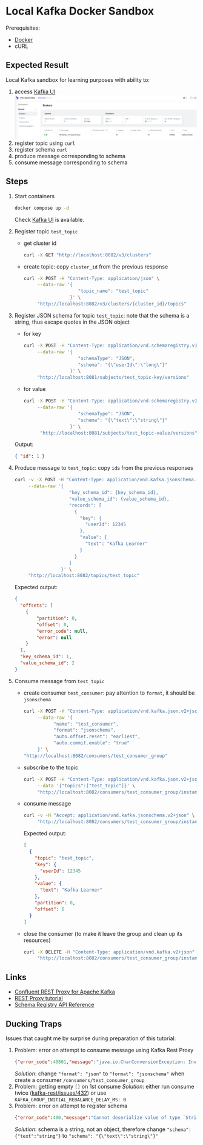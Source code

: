 # Local Kafka Docker Sandbox

Prerequisites:

* [Docker](https://www.docker.com/)
* cURL

## Expected Result

Local Kafka sandbox for learning purposes with ability to:

1. access [Kafka UI](http://localhost:8098/)
    ![](./img/kafka-ui.png)
2. register topic using `curl`
3. register schema `curl`
4. produce message corresponding to schema
5. consume message corresponding to schema

## Steps

1. Start containers

    ```bash
    docker compose up -d 
    ```
    Check [Kafka UI](http://localhost:8098/) is available.

2. Register topic `test_topic`
   * get cluster id
        ```bash
        curl -X GET "http://localhost:8082/v3/clusters"
        ```
   * create topic: copy `cluster_id` from the previous response
        ```bash
        curl -X POST -H "Content-Type: application/json" \
             --data-raw '{
                            "topic_name": "test_topic"
                         }' \
             "http://localhost:8082/v3/clusters/{cluster_id}/topics"
        ```
3. Register JSON schema for topic `test_topic`: note that the schema is a string, thus escape quotes in the JSON object
   * for key
        ```bash
        curl -X POST -H "Content-Type: application/vnd.schemaregistry.v1+json" \
             --data-raw '{
                            "schemaType": "JSON",
                            "schema": "{\"userId\":\"long\"}"
                         }' \
             "http://localhost:8081/subjects/test_topic-key/versions"
        ```
   * for value
        ```bash
        curl -X POST -H "Content-Type: application/vnd.schemaregistry.v1+json" \
             --data-raw '{
                            "schemaType": "JSON",
                            "schema": "{\"text\":\"string\"}"
                         }' \
              "http://localhost:8081/subjects/test_topic-value/versions"
        ```
    Output:

      ```json
      { "id": 1 }
      ```

4. Produce message to `test_topic`: copy `id`s from the previous responses 

    ```bash
    curl -v -X POST -H "Content-Type: application/vnd.kafka.jsonschema.v2+json" \
         --data-raw '{
                        "key_schema_id": {key_schema_id},
                        "value_schema_id": {value_schema_id},
                        "records": [
                          {
                            "key": {
                              "userId": 12345
                            },
                            "value": {
                              "text": "Kafka Learner"
                            }
                          }
                        ]
                     }' \
         "http://localhost:8082/topics/test_topic"
    ```
    Expected output:

    ```json
    {
      "offsets": [
        {
            "partition": 0,
            "offset": 0,
            "error_code": null,
            "error": null
        }
      ],
      "key_schema_id": 1,
      "value_schema_id": 2
    }
    ```
5. Consume message from `test_topic`
   * create consumer `test_consumer`: pay attention to `format`, it should be `jsonschema`
     ```bash
     curl -X POST -H "Content-Type: application/vnd.kafka.json.v2+json" \
          --data-raw '{
                "name": "test_consumer",
                "format": "jsonschema",
                "auto.offset.reset": "earliest",
                "auto.commit.enable": "true"
          }' \
     "http://localhost:8082/consumers/test_consumer_group"
     ```
   * subscribe to the topic
     ```bash
     curl -X POST -H "Content-Type: application/vnd.kafka.json.v2+json" \
          --data '{"topics":["test_topic"]}' \
          "http://localhost:8082/consumers/test_consumer_group/instances/test_consumer/subscription"
     ```
   * consume message
     ```bash
     curl -v -H "Accept: application/vnd.kafka.jsonschema.v2+json" \
          "http://localhost:8082/consumers/test_consumer_group/instances/test_consumer/records"
     ```
     Expected output:
     ```json
     [
       {
         "topic": "test_topic",
         "key": {
           "userId": 12345
         },
         "value": {
           "text": "Kafka Learner"
         },
         "partition": 0,
         "offset": 0
       }
     ]
     ```
   * close the consumer (to make it leave the group and clean up its resources)
     ```bash
     curl -X DELETE -H "Content-Type: application/vnd.kafka.v2+json" \
          "http://localhost:8082/consumers/test_consumer_group/instances/test_consumer"
     ```

## Links

* [Confluent REST Proxy for Apache Kafka](https://docs.confluent.io/platform/current/kafka-rest/index.html)
* [REST Proxy tutorial](https://developer.confluent.io/get-started/rest/)
* [Schema Registry API Reference](https://docs.confluent.io/platform/current/schema-registry/develop/api.html)

## Ducking Traps

Issues that caught me by surprise during preparation of this tutorial:

1. Problem: error on attempt to consume message using Kafka Rest Proxy
    ```json
    {"error_code":40801,"message":"java.io.CharConversionException: Invalid UTF-32 character..."}
    ```
   _Solution_: change `"format": "json"` to `"format": "jsonschema"` when create a consumer `/consumers/test_consumer_group`
2. Problem: getting empty `[]` on 1st consume
   _Solution_: either run consume twice ([kafka-rest/issues/432](https://github.com/confluentinc/kafka-rest/issues/432)) or use `KAFKA_GROUP_INITIAL_REBALANCE_DELAY_MS: 0`
3. Problem: error on attempt to register schema
    ```json
    {"error_code":400,"message":"Cannot deserialize value of type `String` from Object value (token `JsonToken.START_OBJECT`)"}
    ```
   _Solution_: schema is a string, not an object, therefore change `"schema": {"text":"string"}` to `"schema": "{\"text\":\"string\"}"`